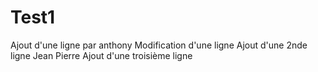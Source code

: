 ﻿# Test1
Ajout d'une ligne par anthony Modification d'une ligne
Ajout d'une 2nde ligne Jean Pierre
Ajout d'une troisième ligne